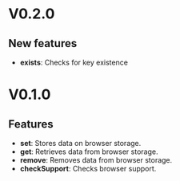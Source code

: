 # V0.2.0
## New features
* **exists**: Checks for key existence    


# V0.1.0
## Features
* **set**: Stores data on browser storage.
* **get**: Retrieves data from browser storage.
* **remove**: Removes data from browser storage.
* **checkSupport**: Checks browser support.